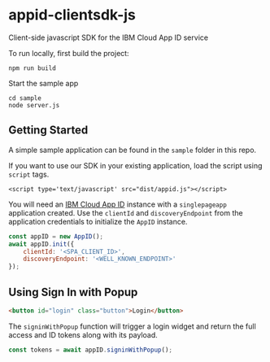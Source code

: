 # appid-clientsdk-js
Client-side javascript SDK for the IBM Cloud App ID service

To run locally, first build the project:
```
npm run build
```

Start the sample app
```
cd sample
node server.js
```

## Getting Started
A simple sample application can be found in the `sample` folder in this repo.

If you want to use our SDK in your existing application, load the script using `script` tags.
```
<script type='text/javascript' src="dist/appid.js"></script>
```

You will need an [IBM Cloud App ID](https://www.ibm.com/cloud/app-id) instance with a `singlepageapp` application created.
Use the `clientId` and `discoveryEndpoint` from the application credentials to initialize the `AppID` instance.
```javascript
const appID = new AppID();
await appID.init({
    clientId: '<SPA_CLIENT_ID>',
    discoveryEndpoint: '<WELL_KNOWN_ENDPOINT>'
});
``` 

## Using Sign In with Popup
```html
<button id="login" class="button">Login</button>
```
The `signinWithPopup` function will trigger a login widget and return the full access and ID tokens along with its payload.
```javascript
const tokens = await appID.signinWithPopup();
```